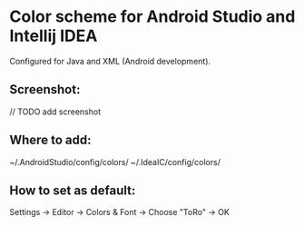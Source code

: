 # Color scheme for Android Studio and Intellij IDEA

Configured for Java and XML (Android development).

## Screenshot:
// TODO add screenshot

## Where to add:
~/.AndroidStudio/config/colors/
~/.IdeaIC/config/colors/

## How to set as default:
Settings -> Editor -> Colors & Font -> Choose "ToRo" -> OK

